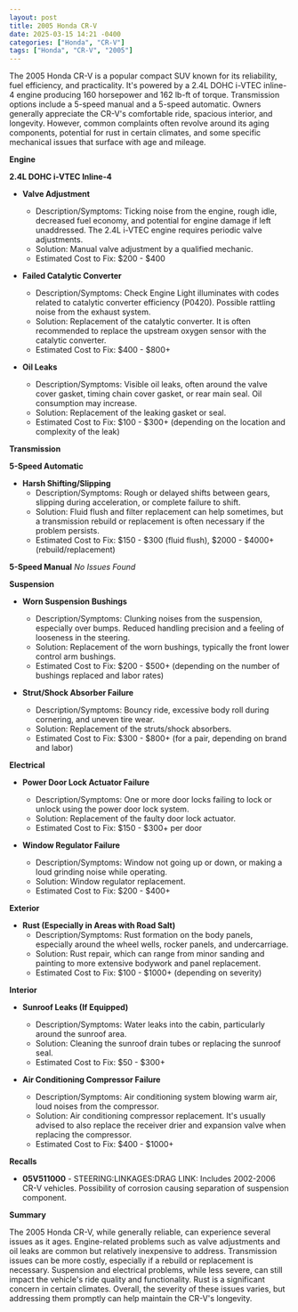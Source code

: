 ```yaml
---
layout: post
title: 2005 Honda CR-V
date: 2025-03-15 14:21 -0400
categories: ["Honda", "CR-V"]
tags: ["Honda", "CR-V", "2005"]
---
```

The 2005 Honda CR-V is a popular compact SUV known for its reliability, fuel efficiency, and practicality. It's powered by a 2.4L DOHC i-VTEC inline-4 engine producing 160 horsepower and 162 lb-ft of torque. Transmission options include a 5-speed manual and a 5-speed automatic. Owners generally appreciate the CR-V's comfortable ride, spacious interior, and longevity. However, common complaints often revolve around its aging components, potential for rust in certain climates, and some specific mechanical issues that surface with age and mileage.

**Engine**

**2.4L DOHC i-VTEC Inline-4**

*   **Valve Adjustment**
    *   Description/Symptoms: Ticking noise from the engine, rough idle, decreased fuel economy, and potential for engine damage if left unaddressed. The 2.4L i-VTEC engine requires periodic valve adjustments.
    *   Solution: Manual valve adjustment by a qualified mechanic.
    *   Estimated Cost to Fix: $200 - $400

*   **Failed Catalytic Converter**
    *   Description/Symptoms: Check Engine Light illuminates with codes related to catalytic converter efficiency (P0420). Possible rattling noise from the exhaust system.
    *   Solution: Replacement of the catalytic converter. It is often recommended to replace the upstream oxygen sensor with the catalytic converter.
    *   Estimated Cost to Fix: $400 - $800+

*   **Oil Leaks**
    *   Description/Symptoms: Visible oil leaks, often around the valve cover gasket, timing chain cover gasket, or rear main seal. Oil consumption may increase.
    *   Solution: Replacement of the leaking gasket or seal.
    *   Estimated Cost to Fix: $100 - $300+ (depending on the location and complexity of the leak)

**Transmission**

**5-Speed Automatic**

*   **Harsh Shifting/Slipping**
    *   Description/Symptoms: Rough or delayed shifts between gears, slipping during acceleration, or complete failure to shift.
    *   Solution: Fluid flush and filter replacement can help sometimes, but a transmission rebuild or replacement is often necessary if the problem persists.
    *   Estimated Cost to Fix: $150 - $300 (fluid flush), $2000 - $4000+ (rebuild/replacement)

**5-Speed Manual**
*No Issues Found*

**Suspension**

*   **Worn Suspension Bushings**
    *   Description/Symptoms: Clunking noises from the suspension, especially over bumps. Reduced handling precision and a feeling of looseness in the steering.
    *   Solution: Replacement of the worn bushings, typically the front lower control arm bushings.
    *   Estimated Cost to Fix: $200 - $500+ (depending on the number of bushings replaced and labor rates)

*   **Strut/Shock Absorber Failure**
    *   Description/Symptoms: Bouncy ride, excessive body roll during cornering, and uneven tire wear.
    *   Solution: Replacement of the struts/shock absorbers.
    *   Estimated Cost to Fix: $300 - $800+ (for a pair, depending on brand and labor)

**Electrical**

*   **Power Door Lock Actuator Failure**
    *   Description/Symptoms: One or more door locks failing to lock or unlock using the power door lock system.
    *   Solution: Replacement of the faulty door lock actuator.
    *   Estimated Cost to Fix: $150 - $300+ per door

*   **Window Regulator Failure**
    *   Description/Symptoms: Window not going up or down, or making a loud grinding noise while operating.
    *   Solution: Window regulator replacement.
    *   Estimated Cost to Fix: $200 - $400+

**Exterior**

*   **Rust (Especially in Areas with Road Salt)**
    *   Description/Symptoms: Rust formation on the body panels, especially around the wheel wells, rocker panels, and undercarriage.
    *   Solution: Rust repair, which can range from minor sanding and painting to more extensive bodywork and panel replacement.
    *   Estimated Cost to Fix: $100 - $1000+ (depending on severity)

**Interior**

*   **Sunroof Leaks (If Equipped)**
    *   Description/Symptoms: Water leaks into the cabin, particularly around the sunroof area.
    *   Solution: Cleaning the sunroof drain tubes or replacing the sunroof seal.
    *   Estimated Cost to Fix: $50 - $300+

*   **Air Conditioning Compressor Failure**
    *   Description/Symptoms: Air conditioning system blowing warm air, loud noises from the compressor.
    *   Solution: Air conditioning compressor replacement. It's usually advised to also replace the receiver drier and expansion valve when replacing the compressor.
    *   Estimated Cost to Fix: $400 - $1000+

**Recalls**

*   **05V511000** - STEERING:LINKAGES:DRAG LINK: Includes 2002-2006 CR-V vehicles. Possibility of corrosion causing separation of suspension component.

**Summary**

The 2005 Honda CR-V, while generally reliable, can experience several issues as it ages. Engine-related problems such as valve adjustments and oil leaks are common but relatively inexpensive to address. Transmission issues can be more costly, especially if a rebuild or replacement is necessary. Suspension and electrical problems, while less severe, can still impact the vehicle's ride quality and functionality. Rust is a significant concern in certain climates. Overall, the severity of these issues varies, but addressing them promptly can help maintain the CR-V's longevity.

